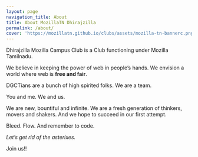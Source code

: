 ```yaml
---
layout: page
navigation_title: About
title: About MozillaTN Dhirajzilla
permalink: /about/
cover: 'https://mozillatn.github.io/clubs/assets/mozilla-tn-bannerc.png'
---
```


Dhirajzilla Mozilla Campus Club is a Club functioning under Mozilla Tamilnadu.

We believe in keeping the power of web in people’s hands. We envision a world where web is **free and fair**.

DGCTians are a bunch of high spirited folks. We are a team.

You and me. We and us.

We are new, bountiful and infinite. We are a fresh generation of thinkers, movers and shakers. And we hope to succeed in our first attempt.

Bleed. Flow. And remember to code.

*Let’s get rid of the asterixes.*

Join us!!
